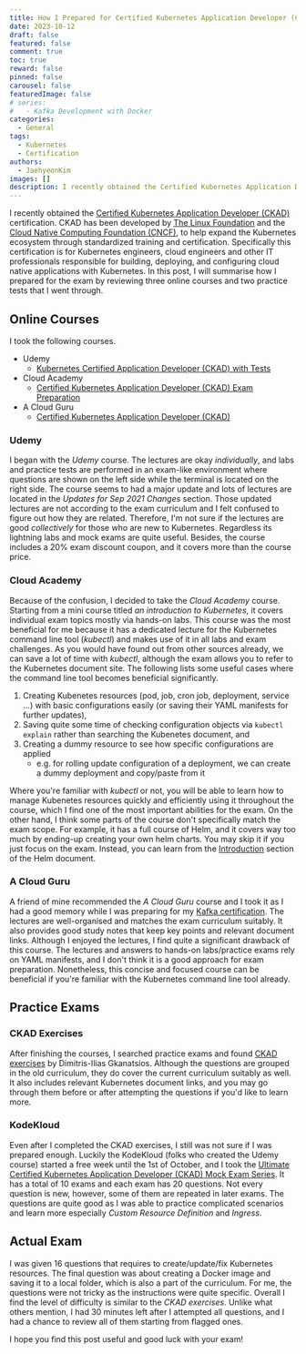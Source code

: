 ```yaml
---
title: How I Prepared for Certified Kubernetes Application Developer (CKAD)
date: 2023-10-12
draft: false
featured: false
comment: true
toc: true
reward: false
pinned: false
carousel: false
featuredImage: false
# series:
#   - Kafka Development with Docker
categories:
  - General
tags: 
  - Kubernetes
  - Certification
authors:
  - JaehyeonKim
images: []
description: I recently obtained the Certified Kubernetes Application Developer (CKAD) certification.  It is for Kubernetes engineers, cloud engineers and other IT professionals responsible for building, deploying, and configuring cloud native applications with Kubernetes. In this post, I will summarise how I prepared for the exam by reviewing three online courses and two practice tests that I went through.
---
```


I recently obtained the [Certified Kubernetes Application Developer (CKAD)](https://training.linuxfoundation.org/certification/certified-kubernetes-application-developer-ckad/) certification. CKAD has been developed by [The Linux Foundation](https://www.linuxfoundation.org/) and the [Cloud Native Computing Foundation (CNCF)](https://www.cncf.io/), to help expand the Kubernetes ecosystem through standardized training and certification. Specifically this certification is for Kubernetes engineers, cloud engineers and other IT professionals responsible for building, deploying, and configuring cloud native applications with Kubernetes. In this post, I will summarise how I prepared for the exam by reviewing three online courses and two practice tests that I went through.

## Online Courses

I took the following courses.

- Udemy
  - [Kubernetes Certified Application Developer (CKAD) with Tests](https://www.udemy.com/course/certified-kubernetes-application-developer/)
- Cloud Academy
  - [Certified Kubernetes Application Developer (CKAD) Exam Preparation](https://cloudacademy.com/learning-paths/certified-kubernetes-application-developer-ckad-exam-preparation-1-3086/)
- A Cloud Guru
  - [Certified Kubernetes Application Developer (CKAD)](https://learn.acloud.guru/course/certified-kubernetes-application-developer)

### Udemy

I began with the *Udemy* course. The lectures are okay *individually*, and labs and practice tests are performed in an exam-like environment where questions are shown on the left side while the terminal is located on the right side. The course seems to had a major update and lots of lectures are located in the *Updates for Sep 2021 Changes* section. Those updated lectures are not according to the exam curriculum and I felt confused to figure out how they are related. Therefore, I'm not sure if the lectures are good *collectively* for those who are new to Kubernetes. Regardless its lightning labs and mock exams are quite useful. Besides, the course includes a 20% exam discount coupon, and it covers more than the course price.

### Cloud Academy

Because of the confusion, I decided to take the *Cloud Academy* course. Starting from a mini course titled *an introduction to Kubernetes*, it covers individual exam topics mostly via hands-on labs. This course was the most beneficial for me because it has a dedicated lecture for the Kubernetes command line tool (*kubectl*) and makes use of it in all labs and exam challenges. As you would have found out from other sources already, we can save a lot of time with *kubectl*, although the exam allows you to refer to the Kubernetes document site. The following lists some useful cases where the command line tool becomes beneficial significantly.

1. Creating Kubenetes resources (pod, job, cron job, deployment, service ...) with basic configurations easily (or saving their YAML manifests for further updates),
2. Saving quite some time of checking configuration objects via `kubectl explain` rather than searching the Kubenetes document, and
3. Creating a dummy resource to see how specific configurations are applied
    - e.g. for rolling update configuration of a deployment, we can create a dummy deployment and copy/paste from it

Where you're familiar with *kubectl* or not, you will be able to learn how to manage Kubenetes resources quickly and efficiently using it throughout the course, which I find one of the most important abilities for the exam. On the other hand, I think some parts of the course don't specifically match the exam scope. For example, it has a full course of Helm, and it covers way too much by ending-up creating your own helm charts. You may skip it if you just focus on the exam. Instead, you can learn from the [Introduction](https://helm.sh/docs/intro/using_helm/) section of the Helm document. 

### A Cloud Guru

A friend of mine recommended the *A Cloud Guru* course and I took it as I had a good memory while I was preparing for my [Kafka certification](/blog/2023-05-11-how-i-prepared-for-ccdak). The lectures are well-organised and matches the exam curriculum suitably. It also provides good study notes that keep key points and relevant document links. Although I enjoyed the lectures, I find quite a significant drawback of this course. The lectures and answers to hands-on labs/practice exams rely on YAML manifests, and I don't think it is a good approach for exam preparation. Nonetheless, this concise and focused course can be beneficial if you're familiar with the Kubernetes command line tool already.

## Practice Exams

### CKAD Exercises

After finishing the courses, I searched practice exams and found [CKAD exercises](https://github.com/dgkanatsios/CKAD-exercises) by Dimitris-Ilias Gkanatsios. Although the questions are grouped in the old curriculum, they do cover the current curriculum suitably as well. It also includes relevant Kubernetes document links, and you may go through them before or after attempting the questions if you'd like to learn more.

### KodeKloud

Even after I completed the CKAD exercises, I still was not sure if I was prepared enough. Luckily the KodeKloud (folks who created the Udemy course) started a free week until the 1st of October, and I took the [Ultimate Certified Kubernetes Application Developer (CKAD) Mock Exam Series](https://kodekloud.com/courses/ultimate-certified-kubernetes-application-developer-ckad-mock-exam-series/). It has a total of 10 exams and each exam has 20 questions. Not every question is new, however, some of them are repeated in later exams. The questions are quite good as I was able to practice complicated scenarios and learn more especially *Custom Resource Definition* and *Ingress*.

## Actual Exam

I was given 16 questions that requires to create/update/fix Kubernetes resources. The final question was about creating a Docker image and saving it to a local folder, which is also a part of the curriculum. For me, the questions were not tricky as the instructions were quite specific. Overall I find the level of difficulty is similar to the *CKAD exercises*. Unlike what others mention, I had 30 minutes left after I attempted all questions, and I had a chance to review all of them starting from flagged ones.

I hope you find this post useful and good luck with your exam!
